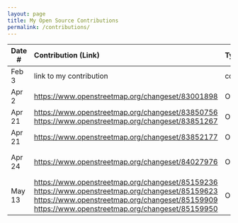 ```yaml
---
layout: page
title: My Open Source Contributions
permalink: /contributions/
---
```


<!--
Type of the contribution should be "Wikipedia edit", "OpenStreet Map feature", "Documentation", "Course website", "Blog",
"Browse Add-on", etc.

The description should include a brief summary of what you did.

Replace the first row with your own contribution. 

-->





| Date #       | Contribution (Link)  | Type  | Description |
|---|:---|:---|:---|
| Feb 3   | link to my contribution    | course website    |   I fixed a broken link.    |
| Apr 2   |https://www.openstreetmap.org/changeset/83001898     | OpenStreetMap     | Fixed some park names      |
| Apr 21  |https://www.openstreetmap.org/changeset/83850756  https://www.openstreetmap.org/changeset/83851267     | OpenStreetMap    |  Added exits    |
| Apr 21 | https://www.openstreetmap.org/changeset/83852177 | OpenStreetMap | Fix speed limits |
| Apr 24 | https://www.openstreetmap.org/changeset/84027976 | OpenStreetMap | Add alt name to road |
| May 13 | https://www.openstreetmap.org/changeset/85159236  https://www.openstreetmap.org/changeset/85159623  https://www.openstreetmap.org/changeset/85159909  https://www.openstreetmap.org/changeset/85159950 | OpenStreetMap | Add exits |

